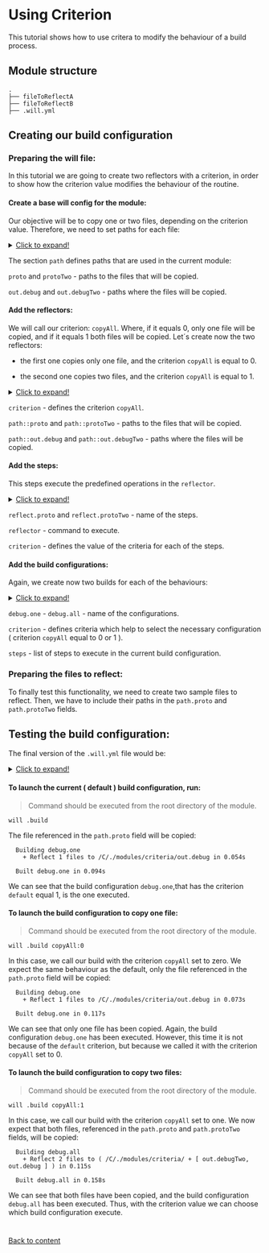 # Using Criterion
This tutorial shows how to use critera to modify the behaviour of a build process.

## Module structure

```
.
├── fileToReflectA
├── fileToReflectB
├── .will.yml
```

## Creating our build configuration

### Preparing the will file:

In this tutorial we are going to create two reflectors with a criterion, in order to show how the criterion value modifies the
behaviour of the routine.

#### Create a base will config for the module:

Our objective will be to copy one or two files, depending on the criterion value. Therefore, we need to set paths
for each file:

<details>
  <summary><u>Click to expand!</u></summary>

``` yaml
about :

  name : 'criteria'
  description : 'Use of criteria'
  version : 0.0.0

path :

  proto : './fileA'
  protoTwo : './fileB'
  in : '.'
  out : 'out'
  out.debug :
    path : './out.debugA'
    criterion :
      debug : 1
  out.debugTwo :
    path : './out.debugB'
    criterion :
      debug : 1

```
</details>

The section `path` defines paths that are used in the current module:

`proto` and `protoTwo` - paths to the files that will be copied.

`out.debug` and `out.debugTwo` - paths where the files will be copied.

#### Add the reflectors:

We will call our criterion: `copyAll`. Where, if it equals 0, only one file will be copied, and if it equals 1 both files
will be copied. Let´s create now the two reflectors:

  - the first one copies only one file, and the criterion `copyAll` is equal to 0.

  - the second one copies two files, and the criterion `copyAll` is equal to 1.

<details>
  <summary><u>Click to expand!</u></summary>

```yaml
reflector :

  reflect.proto :
    inherit : predefined.*
    criterion :
      copyAll : 0
    filePath :
      path::proto : path::out.debug

  reflect.protoTwo :
    inherit : predefined.*
    criterion :
      copyAll : 1
    filePath :
      path::protoTwo : path::out.debugTwo
      path::proto : path::out.debug
```
</details>

`criterion` - defines the criterion `copyAll`.

`path::proto` and `path::protoTwo` - paths to the files that will be copied.

`path::out.debug` and `path::out.debugTwo` - paths where the files will be copied.


#### Add the steps:

This steps execute the predefined operations in the `reflector`.

<details>
  <summary><u>Click to expand!</u></summary>

```yaml
step :

  reflect.proto :
    inherit : files.reflect
    reflector :
      reflector::reflect.proto
    criterion :
      debug : 1
      copyAll : 0

  reflect.protoTwo :
    inherit : files.reflect
    reflector :
      reflector::reflect.protoTwo
    criterion :
      debug : 1
      copyAll : 1
```
</details>


`reflect.proto` and `reflect.protoTwo` - name of the steps.

`reflector` - command to execute.

`criterion` - defines the value of the criteria for each of the steps.

#### Add the build configurations:

Again, we create now two builds for each of the behaviours:

<details>
  <summary><u>Click to expand!</u></summary>

```yaml
build :

  debug.one :
    criterion :
      default : 1
      debug : 1
      copyAll : 0
    steps :
      - step::reflect.proto

  debug.all :
    criterion :
      debug : 1
      copyAll : 1
    steps :
      - step::reflect.protoTwo
```
</details>

`debug.one` - `debug.all` - name of the configurations.

`criterion` - defines criteria which help to select the necessary configuration ( criterion `copyAll` equal to 0 or 1 ).

`steps` - list of steps to execute in the current build configuration.

### Preparing the files to reflect:

To finally test this functionality, we need to create two sample files to reflect. Then, we have to include their paths in the
`path.proto` and `path.protoTwo` fields.


## Testing the build configuration:

The final version of the `.will.yml` file would be:

<details>
  <summary><u>Click to expand!</u></summary>

```yaml
about :

  name : criteria
  description : "Use of criteria"
  version : 0.0.0

path :

  proto : './fileA'
  protoTwo : './fileB'
  in : '.'
  out : 'out'
  out.debug :
    path : './out.debugA'
    criterion :
      debug : 1
  out.debugTwo :
    path : './out.debugB'
    criterion :
      debug : 1

reflector :

  reflect.proto :
    inherit : predefined.*
    criterion :
      copyAll : 0
    filePath :
      path::proto : path::out.debug

  reflect.protoTwo :
    inherit : predefined.*
    criterion :
      copyAll : 1
    filePath :
      path::protoTwo : path::out.debugTwo
      path::proto : path::out.debug

step :

  reflect.proto :
    inherit : files.reflect
    reflector :
      reflector::reflect.proto
    criterion :
      debug : 1
      copyAll : 0

  reflect.protoTwo :
    inherit : files.reflect
    reflector :
      reflector::reflect.protoTwo
    criterion :
      debug : 1
      copyAll : 1

build :

  debug.one :
    criterion :
      default : 1
      debug : 1
      copyAll : 0
    steps :
      - step::reflect.proto

  debug.all :
    criterion :
      debug : 1
      copyAll : 1
    steps :
      - step::reflect.protoTwo
```
</details>

#### To launch the current ( default ) build configuration, run:

> Command should be executed from the root directory of the module.

```
will .build
```

The file referenced in the `path.proto` field will be copied:

```
  Building debug.one
    + Reflect 1 files to /C/./modules/criteria/out.debug in 0.054s

  Built debug.one in 0.094s
```

We can see that the build configuration `debug.one`,that has the criterion `default` equal 1, is the one executed.

#### To launch the build configuration to copy one file:

> Command should be executed from the root directory of the module.

```
will .build copyAll:0
```

In this case, we call our build with the criterion `copyAll` set to zero. We expect the same behaviour
as the default, only the file referenced in the `path.proto` field will be copied:

```
  Building debug.one
    + Reflect 1 files to /C/./modules/criteria/out.debug in 0.073s

  Built debug.one in 0.117s
```

We can see that only one file has been copied. Again, the build configuration `debug.one` has been executed. However, this time
it is not because of the `default` criterion, but because we called it with the criterion `copyAll` set to 0.  

#### To launch the build configuration to copy two files:

> Command should be executed from the root directory of the module.

```
will .build copyAll:1
```

In this case, we call our build with the criterion `copyAll` set to one. We now expect
that both files, referenced in the `path.proto` and `path.protoTwo` fields, will be copied:

```
  Building debug.all
    + Reflect 2 files to ( /C/./modules/criteria/ + [ out.debugTwo, out.debug ] ) in 0.115s

  Built debug.all in 0.158s
```

We can see that both files have been copied, and the build configuration `debug.all` has been executed. Thus, with the criterion value we can choose which
build configuration execute.

#
[Back to content](../README.md)
